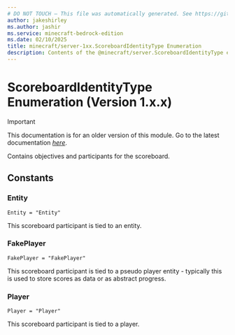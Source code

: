 ```yaml
---
# DO NOT TOUCH — This file was automatically generated. See https://github.com/mojang/minecraftapidocsgenerator to modify descriptions, examples, etc.
author: jakeshirley
ms.author: jashir
ms.service: minecraft-bedrock-edition
ms.date: 02/10/2025
title: minecraft/server-1xx.ScoreboardIdentityType Enumeration
description: Contents of the @minecraft/server.ScoreboardIdentityType enumeration (Version 1.x.x).
---
```

# ScoreboardIdentityType Enumeration (Version 1.x.x)

> [!IMPORTANT]
> This documentation is for an older version of this module. Go to the latest documentation [*here*](../../../scriptapi/minecraft/server/ScoreboardIdentityType.md).

Contains objectives and participants for the scoreboard.

## Constants
### **Entity**
`Entity = "Entity"`

This scoreboard participant is tied to an entity.
### **FakePlayer**
`FakePlayer = "FakePlayer"`

This scoreboard participant is tied to a pseudo player entity - typically this is used to store scores as data or as abstract progress.
### **Player**
`Player = "Player"`

This scoreboard participant is tied to a player.
